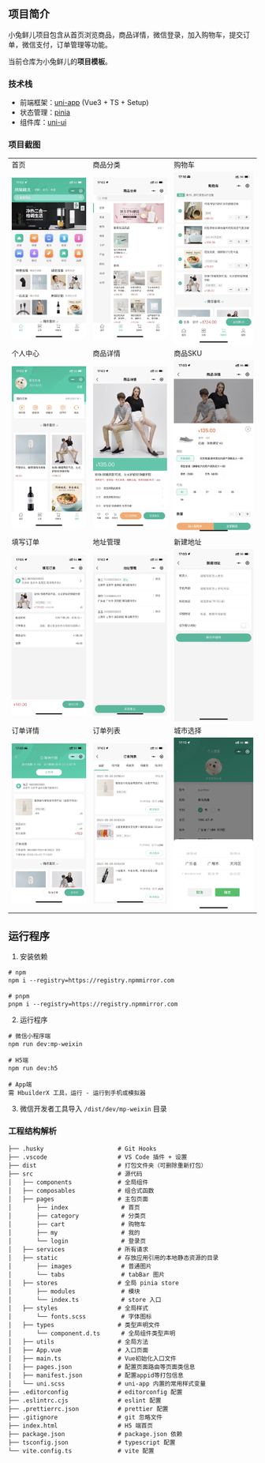 ## 项目简介

小兔鲜儿项目包含从首页浏览商品，商品详情，微信登录，加入购物车，提交订单，微信支付，订单管理等功能。

当前仓库为小兔鲜儿的**项目模板**。

### 技术栈

- 前端框架：[uni-app](https://uniapp.dcloud.net.cn/) (Vue3 + TS + Setup)
- 状态管理：[pinia](https://pinia.vuejs.org/zh/)
- 组件库：[uni-ui](https://uniapp.dcloud.net.cn/component/uniui/uni-ui.html)

### 项目截图
<table>
  <tr>
    <td>首页</td>
    <td>商品分类</td>
    <td>购物车</td>
  </tr>
  <tr>
    <td><img src="https://github.com/lvxiaobu5/images/blob/main/rabbit-shop/home.jpg" alt=""></td>
    <td><img src="https://github.com/lvxiaobu5/images/blob/main/rabbit-shop/category.jpg" alt=""></td>
    <td><img src="https://github.com/lvxiaobu5/images/blob/main/rabbit-shop/cart.jpg" alt=""></td>
  </tr>
  <tr>
    <td>个人中心</td>
    <td>商品详情</td>
    <td>商品SKU</td>
  </tr>
  <tr>
    <td><img src="https://github.com/lvxiaobu5/images/blob/main/rabbit-shop/my.jpg" alt=""></td>
    <td><img src="https://github.com/lvxiaobu5/images/blob/main/rabbit-shop/goods.jpg" alt=""></td>
    <td><img src="https://github.com/lvxiaobu5/images/blob/main/rabbit-shop/sku.jpg" alt=""></td>
  </tr>
  <tr>
    <td>填写订单</td>
    <td>地址管理</td>
    <td>新建地址</td>
  </tr>
  <tr>
    <td><img src="https://github.com/lvxiaobu5/images/blob/main/rabbit-shop/create.jpg" alt=""></td>
    <td><img src="https://github.com/lvxiaobu5/images/blob/main/rabbit-shop/address.jpg" alt=""></td>
    <td><img src="https://github.com/lvxiaobu5/images/blob/main/rabbit-shop/address-form.jpg" alt=""></td>
  </tr>
  <tr>
    <td>订单详情</td>
    <td>订单列表</td>
    <td>城市选择</td>
  </tr>
  <tr>
    <td><img src="https://github.com/lvxiaobu5/images/blob/main/rabbit-shop/detail.jpg" alt=""></td>
    <td><img src="https://github.com/lvxiaobu5/images/blob/main/rabbit-shop/list.jpg" alt=""></td>
    <td><img src="https://github.com/lvxiaobu5/images/blob/main/rabbit-shop/city.jpg" alt=""></td>
  </tr>
</table>

## 运行程序

1. 安装依赖

```shell
# npm
npm i --registry=https://registry.npmmirror.com

# pnpm
pnpm i --registry=https://registry.npmmirror.com
```

2. 运行程序

```shell
# 微信小程序端
npm run dev:mp-weixin

# H5端
npm run dev:h5

# App端
需 HbuilderX 工具，运行 - 运行到手机或模拟器
```

3. 微信开发者工具导入 `/dist/dev/mp-weixin` 目录

### 工程结构解析

```
├── .husky                     # Git Hooks
├── .vscode                    # VS Code 插件 + 设置
├── dist                       # 打包文件夹（可删除重新打包）
├── src                        # 源代码
│   ├── components             # 全局组件
│   ├── composables            # 组合式函数
│   ├── pages                  # 主包页面
│       ├── index               # 首页
│       ├── category            # 分类页
│       ├── cart                # 购物车
│       ├── my                  # 我的
│       └── login               # 登录页
│   ├── services               # 所有请求
│   ├── static                 # 存放应用引用的本地静态资源的目录
│       ├── images              # 普通图片
│       └── tabs                # tabBar 图片
│   ├── stores                 # 全局 pinia store
│       ├── modules             # 模块
│       └── index.ts            # store 入口
│   ├── styles                 # 全局样式
│       └── fonts.scss          # 字体图标
│   ├── types                  # 类型声明文件
│       └── component.d.ts      # 全局组件类型声明
│   ├── utils                  # 全局方法
│   ├── App.vue                # 入口页面
│   ├── main.ts                # Vue初始化入口文件
│   ├── pages.json             # 配置页面路由等页面类信息
│   ├── manifest.json          # 配置appid等打包信息
│   └── uni.scss               # uni-app 内置的常用样式变量
├── .editorconfig              # editorconfig 配置
├── .eslintrc.cjs              # eslint 配置
├── .prettierrc.json           # prettier 配置
├── .gitignore                 # git 忽略文件
├── index.html                 # H5 端首页
├── package.json               # package.json 依赖
├── tsconfig.json              # typescript 配置
└── vite.config.ts             # vite 配置
```
